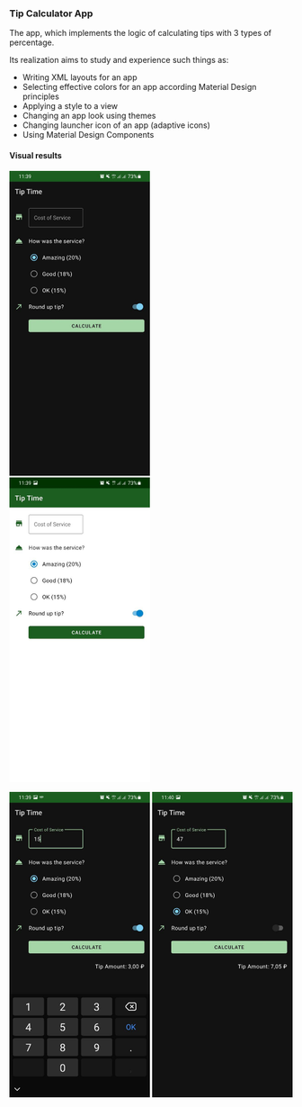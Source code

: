 ### Tip Calculator App

The app, which implements the logic of calculating tips with 3 types of percentage.

Its realization aims to study and experience such things as:

- Writing XML layouts for an app
- Selecting effective colors for an app according Material Design principles
- Applying a style to a view
- Changing an app look using themes
- Changing launcher icon of an app (adaptive icons)
- Using Material Design Components

#### Visual results

<img src="./examples/image1.jpg" alt="image1" style="width:250px;" /> &nbsp; <img src="./examples/image2.jpg" alt="image1" style="width:250px;" />

<img src="./examples/image3.jpg" alt="image3" style="width:250px;" /> <img src="./examples/image4.jpg" alt="image4" style="width:250px;" />
